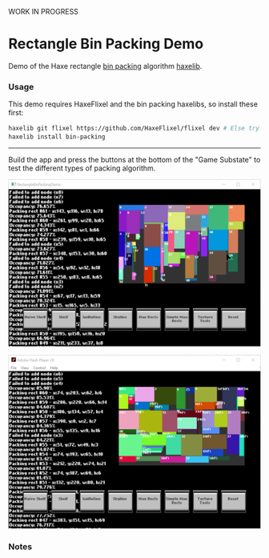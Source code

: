 WORK IN PROGRESS

# Rectangle Bin Packing Demo

Demo of the Haxe rectangle [bin packing](https://github.com/Tw1ddle/Rectangle-Bin-Packing) algorithm [haxelib](http://lib.haxe.org/p/bin-packing).

### Usage ###

This demo requires HaxeFlixel and the bin packing haxelibs, so install these first:

```bash
haxelib git flixel https://github.com/HaxeFlixel/flixel dev # Else try stable branch of HaxeFlixel: haxelib install flixel
haxelib install bin-packing
```

------

Build the app and press the buttons at the bottom of the "Game Substate" to test the different types of packing algorithm.

![Screenshot](screenshots/screenshot1.png?raw=true "Bin Packing Algorithm Demo screenshot 1")

![Screenshot](screenshots/screenshot2.png?raw=true "Bin Packing Algorithm Demo screenshot 2")

### Notes ###
